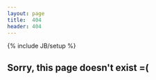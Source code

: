 ```yaml
---
layout: page
title:  404 
header: 404
---
```

{% include JB/setup %}

## Sorry, this page doesn't exist =(
